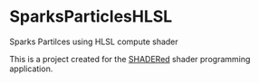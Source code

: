 # SparksParticlesHLSL
 Sparks Partilces using HLSL compute shader

This is a project created for the [SHADERed](https://shadered.org/) shader programming application. 
